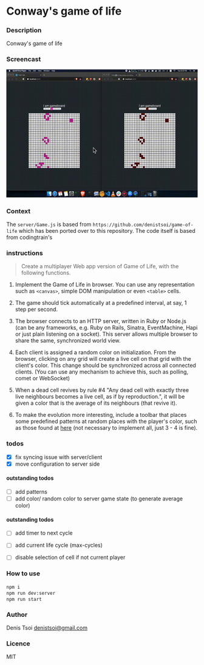# Conway's game of life

### Description

Conway's game of life

### Screencast

![demo.gif](./demo.gif)

### Context

The `server/Game.js` is based from `https://github.com/denistsoi/game-of-life` which has been ported over to this repository. The code itself is based from codingtrain's 


### instructions

> Create a multiplayer Web app version of Game of Life, with the following functions. 

1. Implement the Game of Life in browser. You can use any representation such as `<canvas>`, simple DOM manipulation or even `<table>` cells. 

2. The game should tick automatically at a predefined interval, at say, 1 step per second.

3. The browser connects to an HTTP server, written in Ruby or Node.js (can be any frameworks, e.g. Ruby on Rails, Sinatra, EventMachine, Hapi or just plain listening on a socket). This server allows multiple browser to share the same, synchronized world view.

4. Each client is assigned a random color on initialization. From the browser, clicking on any grid will create a live cell on that grid with the client's color. This change should be synchronized across all connected clients. (You can use any mechanism to achieve this, such as polling, comet or WebSocket)

5. When a dead cell revives by rule #4 "Any dead cell with exactly three live neighbours becomes a live cell, as if by reproduction.", it will be given a color that is the average of its neighbours (that revive it).

6. To make the evolution more interesting, include a toolbar that places some predefined patterns at random places with the player's color, such as those found at [here](https://en.wikipedia.org/wiki/Conway's_Game_of_Life#Examples_of_patterns) (not necessary to implement all, just 3 - 4 is fine).


### todos

- [x] fix syncing issue with server/client
- [x] move configuration to server side

#### outstanding todos
- [ ] add patterns  
- [ ] add color/ random color to server game state (to generate average color)  

#### outstanding todos
- [ ] add timer to next cycle
- [ ] add current life cycle (max-cycles)
- [ ] disable selection of cell if not current player


### How to use

```
npm i
npm run dev:server
npm run start
```

### Author
Denis Tsoi <denistsoi@gmail.com>

### Licence
MIT